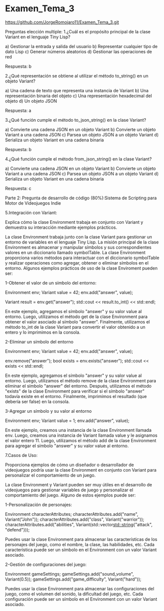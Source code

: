 # Examen_Tema_3

https://github.com/JorgeRomojaro11/Examen_Tema_3.git

Preguntas elección multiple:
1.¿Cuál es el propósito principal de la clase Variant en el lenguaje Tiny Lisp?

a) Gestionar la entrada y salida del usuario
b) Representar cualquier tipo de dato Lisp
c) Generar números aleatorios
d) Gestionar las operaciones de red

Respuesta: b

2.¿Qué representación se obtiene al utilizar el método to_string() en un objeto Variant?

a) Una cadena de texto que representa una instancia de Variant
b) Una representación binaria del objeto
c) Una representación hexadecimal del objeto
d) Un objeto JSON

Respuesta: a

3.¿Qué función cumple el método to_json_string() en la clase Variant?

a) Convierte una cadena JSON en un objeto Variant
b) Convierte un objeto Variant a una cadena JSON
c) Parsea un objeto JSON a un objeto Variant
d) Serializa un objeto Variant en una cadena binaria

Respuesta: b

4.¿Qué función cumple el método from_json_string() en la clase Variant?

a) Convierte una cadena JSON en un objeto Variant
b) Convierte un objeto Variant a una cadena JSON
c) Parsea un objeto JSON a un objeto Variant
d) Serializa un objeto Variant en una cadena binaria

Respuesta: c


Parte 2: Pregunta de desarrollo de código (80%):Sistema de Scripting para Motor de Videojuegos Indie

5.Integración con Variant:

Explica cómo la clase Environment trabaja en conjunto con Variant y demuestra su interacción mediante ejemplos prácticos.

La clase Environment trabaja junto con la clase Variant para gestionar un entorno de variables en el lenguaje Tiny Lisp. La misión principal de la clase Environment es almacenar y manipular símbolos y sus correspondientes valores en un diccionario llamado symbolTable. La clase Environment proporciona varios métodos para interactuar con el diccionario symbolTable y realizar operaciones como agregar, obtener o eliminar símbolos en el entorno. 
Algunos ejemplos prácticos de uso de la clase Enviroment pueden ser:

1-Obtener el valor de un símbolo del entorno:

Environment env;
Variant value = 42;
env.add("answer", value);

Variant result = env.get("answer");
std::cout << result.to_int() << std::endl;

En este ejemplo, agregamos el símbolo "answer" y su valor value al entorno. Luego, utilizamos el método get de la clase Environment para obtener el valor asociado al símbolo "answer". Finalmente, utilizamos el método to_int de la clase Variant para convertir el valor obtenido a un entero y lo imprimimos en la consola.

2-Eliminar un símbolo del entorno

Environment env;
Variant value = 42;
env.add("answer", value);

env.remove("answer");
bool exists = env.exists("answer");
std::cout << exists << std::endl;

En este ejemplo, agregamos el símbolo "answer" y su valor value al entorno. Luego, utilizamos el método remove de la clase Environment para eliminar el símbolo "answer" del entorno. Después, utilizamos el método "exists" de la clase Environment para verificar si el símbolo "answer" todavía existe en el entorno. Finalmente, imprimimos el resultado (que debería ser false) en la consola.

3-Agregar un símbolo y su valor al entorno

Environment env;
Variant value = 1;
env.add("answer", value);

En este ejemplo, creamos una instancia de la clase Environment llamada env. Luego, creamos una instancia de Variant llamada value y le asignamos el valor entero 11. Luego, utilizamos el método add de la clase Environment para agregar el símbolo "answer" y su valor value al entorno.

7.Casos de Uso:

Proporciona ejemplos de cómo un diseñador o desarrollador de videojuegos podría usar la clase Environment en conjunto con Variant para personalizar el comportamiento de un juego.

La clase Environment y Variant pueden ser muy útiles en el desarrollo de videojuegos para gestionar variables de juego y personalizar el comportamiento del juego. Alguno de estos ejemplos puede ser:

1-Personalización de personajes:

Environment characterAttributes;
characterAttributes.add("name", Variant("John"));
characterAttributes.add("class", Variant("warrior"));
characterAttributes.add("abilities", Variant(std::vector<std::string>{"attack", "defend"}));

 Puedes usar la clase Environment para almacenar las características de los personajes del juego, como el nombre, la clase, las habilidades, etc. Cada característica puede ser un símbolo en el Environment con un valor Variant asociado.

 2-Gestión de configuraciones del juego:

 Environment gameSettings;
gameSettings.add("sound_volume", Variant(0.5));
gameSettings.add("game_difficulty", Variant("hard"));

Puedes usar la clase Environment para almacenar las configuraciones del juego, como el volumen del sonido, la dificultad del juego, etc. Cada configuración puede ser un símbolo en el Environment con un valor Variant asociado.
 








